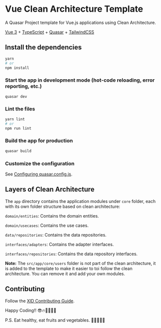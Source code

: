 # Vue Clean Architecture Template

A Quasar Project template for Vue.js applications using Clean Architecture.

[Vue 3](https://vuejs.org/) + [TypeScript](https://www.typescriptlang.org/) + [Quasar](https://quasar.dev/) + [TailwindCSS](https://tailwindcss.com/)

## Install the dependencies
```bash
yarn
# or
npm install
```

### Start the app in development mode (hot-code reloading, error reporting, etc.)
```bash
quasar dev
```


### Lint the files
```bash
yarn lint
# or
npm run lint
```



### Build the app for production
```bash
quasar build
```

### Customize the configuration
See [Configuring quasar.config.js](https://v2.quasar.dev/quasar-cli-vite/quasar-config-js).

## Layers of Clean Architecture

The `app` directory contains the application modules under `core` folder, each with its own folder structure based on clean architecture:

`domain/entities`: Contains the domain entities.

`domain/usecases`: Contains the use cases.

`data/repositories`: Contains the data repositories.

`interfaces/adapters`: Contains the adapter interfaces.

`interfaces/repositories`: Contains the data repository interfaces.

**Note:** The `src/app/core/users` folder is not part of the clean architecture, it is added to the template to make it
easier to toi follow the clean architecture. You can remove it and add your own modules.

## Contributing

Follow the [XID Contributing Guide](https://github.com/XID-Digital-Services/guide-lines/blob/main/contributing.md).

Happy Coding!! 😎🔥🤙🫶🤜🤛

P.S. Eat healthy, eat fruits and vegetables. 🍅🥕🥦🥑🍌
